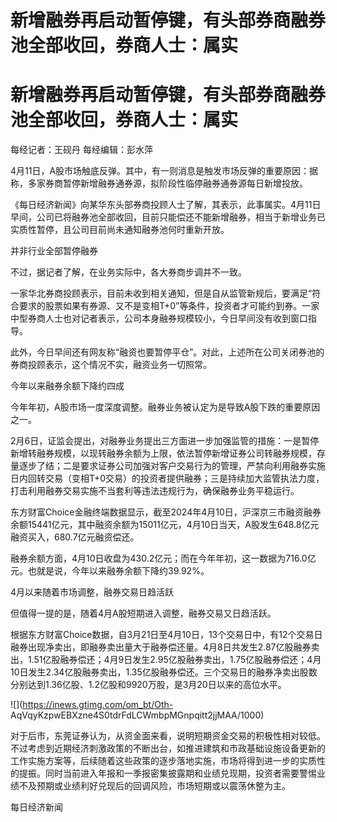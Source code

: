 # 新增融券再启动暂停键，有头部券商融券池全部收回，券商人士：属实

# 新增融券再启动暂停键，有头部券商融券池全部收回，券商人士：属实

每经记者：王砚丹 每经编辑：彭水萍

4月11日，A股市场触底反弹。其中，有一则消息是触发市场反弹的重要原因：据称，多家券商暂停新增融券通券源，拟阶段性临停融券通券源每日新增投放。

《每日经济新闻》向某华东头部券商投顾人士了解，其表示，此事属实。4月11日早间，公司已将融券池全部收回，目前只能偿还不能新增融券，相当于新增业务已实质性暂停，且公司目前尚未通知融券池何时重新开放。

并非行业全部暂停融券

不过，据记者了解，在业务实际中，各大券商步调并不一致。

一家华北券商投顾表示，目前未收到相关通知，但是自从监管新规后，要满足“符合要求的股票如果有券源、又不是变相T+0”等条件，投资者才可能约到券。一家中型券商人士也对记者表示，公司本身融券规模较小，今日早间没有收到窗口指导。

此外，今日早间还有网友称“融资也要暂停平仓”。对此，上述所在公司关闭券池的券商投顾表示，这个情况不实，融资业务一切照常。

今年以来融券余额下降约四成

今年年初，A股市场一度深度调整。融券业务被认定为是导致A股下跌的重要原因之一。

2月6日，证监会提出，对融券业务提出三方面进一步加强监管的措施：一是暂停新增转融券规模，以现转融券余额为上限，依法暂停新增证券公司转融券规模，存量逐步了结；二是要求证券公司加强对客户交易行为的管理，严禁向利用融券实施日内回转交易（变相T+0交易）的投资者提供融券；三是持续加大监管执法力度，打击利用融券交易实施不当套利等违法违规行为，确保融券业务平稳运行。

东方财富Choice金融终端数据显示，截至2024年4月10日，沪深京三市融资融券余额15441亿元，其中融资余额为15011亿元，4月10日当天，A股发生648.8亿元融资买入，680.7亿元融资偿还。

融券余额方面，4月10日收盘为430.2亿元；而在今年年初，这一数据为716.0亿元。也就是说，今年以来融券余额下降约39.92%。

4月以来随着市场调整，融券交易日趋活跃

但值得一提的是，随着4月A股短期进入调整，融券交易又日趋活跃。

根据东方财富Choice数据，自3月21日至4月10日，13个交易日中，有12个交易日融券出现净卖出，即融券卖出量大于融券偿还量。4月8日共发生2.87亿股融券卖出，1.51亿股融券偿还；4月9日发生2.95亿股融券卖出，1.75亿股融券偿还；4月10日发生2.34亿股融券卖出，1.35亿股融券偿还。三个交易日的融券净卖出股数分别达到1.36亿股、1.2亿股和9920万股，是3月20日以来的高位水平。

![](https://inews.gtimg.com/om_bt/Oth-
AqVqyKzpwEBXzne4S0tdrFdLCWmbpMGnpqitt2jjMAA/1000)

对于后市，东莞证券认为，从资金面来看，说明短期资金交易的积极性相对较低。不过考虑到近期经济刺激政策的不断出台，如推进建筑和市政基础设施设备更新的工作实施方案等，后续随着这些政策的逐步落地实施，市场将得到进一步的实质性的提振。同时当前进入年报和一季报密集披露期和业绩兑现期，投资者需要警惕业绩不及预期或业绩利好兑现后的回调风险，市场短期或以震荡休整为主。

每日经济新闻

